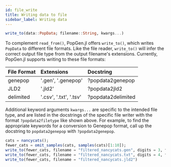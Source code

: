 ```yaml
---
id: file_write
title: Writing data to file
sidebar_label: Writing data
---
```


```julia
write_to(data::PopData; filename::String, kwargs...)
```
To complement `read_from()`, PopGen.jl offers `write_to()`, which writes `PopData` to different file formats. Like the file reader, `write_to()`
will infer the correct output file type from the output filename's extensions. Currently, PopGen.jl supports writing to these file formats:

| File Format | Extensions             | Docstring          |
| :---------- | :--------------------- | :----------------- |
| genepop     | '.gen', '.genepop'     | ?popdata2genepop   |
| JLD2        | '.jld2'                | ?popdata2jld2      |
| delimited   | '.csv', '.txt', '.tsv' | ?popdata2delimited |

Additional keyword arguments `kwargs...` are specific to the intended file type, and are listed in the docstrings of the 
specific file writer with the format `?popdata2filetype` like shown above. For example, to find the appropriate keywords for a 
conversion to Genepop format, call up the docstring to `popdata2genepop` with `?popdata2genepop`.

```julia
cats = nancycats();
fewer_cats = omit_samples(cats, samples(cats)[1:10]);
write_to(fewer_cats, filename = "filtered_nancycats.gen", digits = 3, format = "horizontal")
write_to(fewer_cats, filename = "filtered_nancycats.txt", digits = 4, format = "tidy", delim = ",")
write_to(fewer_cats, filename = "filtered_nancycats.jld2")
```
